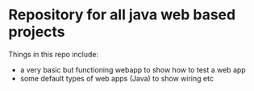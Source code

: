 Repository for all java web based projects
==========================================

Things in this repo include:
- a very basic but functioning webapp to show how to test a web app
- some default types of web apps (Java) to show wiring etc
